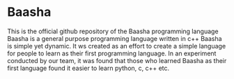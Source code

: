 # Baasha
This is the official github repository of the Baasha programming language
Baasha is a general purpose programming language written in c++
Baasha is simple yet dynamic. 
It ws created as an effort to create a simple language for people to learn as their first programming language.
In an experiment conducted by our team, it was found that those who learned Baasha as their first language found it easier to learn python, c, c++ etc.
